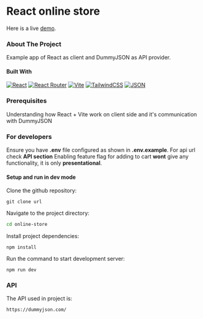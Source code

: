 # React online store

Here is a live [demo](https://online-store-demo-v1.netlify.app).

### About The Project

Example app of React as client and DummyJSON as API provider.

#### Built With

[![React](https://img.shields.io/badge/React-%2320232a.svg?logo=react&logoColor=%2361DAFB)](https://react.dev/)
[![React Router](https://img.shields.io/badge/React_Router-CA4245?logo=react-router&logoColor=white)](https://reactrouter.com/en/main)
[![Vite](https://img.shields.io/badge/Vite-646CFF?logo=vite&logoColor=fff)](https://vite.dev/)
[![TailwindCSS](https://img.shields.io/badge/Tailwind%20CSS-%2338B2AC.svg?logo=tailwind-css&logoColor=white)](https://tailwindcss.com/)
[![JSON](https://img.shields.io/badge/JSON-000?logo=json&logoColor=fff)](https://www.json.org/json-en.html)

### Prerequisites

Understanding how React + Vite work on client side and it's communication with DummyJSON

### For developers

Ensure you have **.env** file configured as shown in **.env.example**. For api url check **API section**
Enabling feature flag for adding to cart **wont** give any functionality, it is only **presentational**.

#### Setup and run in dev mode

Clone the github repository:

```
git clone url
```

Navigate to the project directory:

```sh
cd online-store
```

Install project dependencies:

```
npm install
```

Run the command to start development server:

```
npm run dev
```

### API

The API used in project is:

```
https://dummyjson.com/
```
